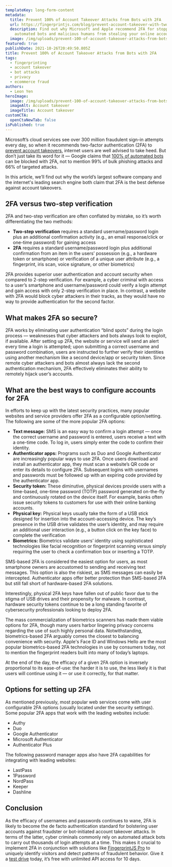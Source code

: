 ```yaml
---
templateKey: long-form-content
metadata:
  title: Prevent 100% of Account Takeover Attacks from Bots with 2FA
  url: https://fingerprintjs.com/blog/prevent-account-takeover-with-two-factor-authentication/
  description: Find out why Microsoft and Apple recommend 2FA for stopping
    automated bots and malicious humans from stealing your online accounts.
  image: /img/uploads/prevent-100-of-account-takeover-attacks-from-bots-with-2fa.png
featured: true
publishDate: 2021-10-26T20:49:50.805Z
title: Prevent 100% of Account Takeover Attacks from Bots with 2FA
tags:
  - fingerprinting
  - account takeover
  - bot attacks
  - privacy
  - ecommerce fraud
authors:
  - Leon Yen
heroImage:
  image: /img/uploads/prevent-100-of-account-takeover-attacks-from-bots-with-2fa.png
  imageAlt: Account takeover
  imageTitle: Account takeover
customCTA:
  openCtaNewTab: false
isPublished: true
---
```

Microsoft’s cloud services see over 300 million fraudulent sign-in attempts every day, so when it recommends two-factor authentication (2FA) to [prevent account takeovers,](https://fingerprintjs.com/account-takeover/) internet users are well advised to take heed. But don’t just take its word for it — Google claims that <a href="https://security.googleblog.com/2019/05/new-research-how-effective-is-basic.html" target="_blank" rel="noopener">100% of automated bots</a> can be blocked with 2FA, not to mention 99% of bulk phishing attacks and 66% of targeted attacks.

In this article, we’ll find out why the world’s largest software company and the internet's leading search engine both claim that 2FA is the best defense against account takeovers.

## 2FA versus two-step verification

2FA and two-step verification are often conflated by mistake, so it’s worth differentiating the two methods:

* **Two-step verification** requires a standard username/password login plus an additional confirmation activity (e.g., an email response/click or one-time password) for gaining access
* **2FA** requires a standard username/password login plus additional confirmation from an item in the users’ possession (e.g., a hardware token or smartphone) or verification of a unique user attribute (e.g., a fingerprint, iris scan, voice signature, or other biometrics)

2FA provides superior user authentication and account security when compared to 2-step verification. For example, a cyber criminal with access to a user’s  smartphone and username/password could verify a login attempt and gain access with only 2-step verification in place. In contrast, a website with 2FA would block cyber attackers in their tracks, as they would have no way to provide authentication for the second factor.

## What makes 2FA so secure?

2FA works by eliminating user authentication “blind spots” during the login process — weaknesses that cyber attackers and bots always look to exploit, if available. After setting up 2FA, the website or service will send an alert every time a login is attempted; upon submitting a correct username and password combination, users are instructed to further verify their identities using another mechanism like a second device/app or security token. Since remote cyber attackers and bots almost always lack the second authentication mechanism, 2FA effectively eliminates their ability to remotely hijack user’s accounts.

## What are the best ways to configure accounts for 2FA 

In efforts to keep up with the latest security practices, many popular websites and service providers offer 2FA as a configurable option/setting. The following are some of the more popular 2FA options:

* **Text message:** SMS is an easy way to confirm a login attempt — once the correct username and password is entered, users receive a text with a one-time code. To log in, users simply enter the code to  confirm their identity.
* **Authenticator apps:** Programs such as Duo and Google Authenticator are increasingly popular ways to use 2FA. Once users download and install an authenticator app, they must scan a website’s QR code or enter its details to configure 2FA. Subsequent logins with usernames and passwords must be followed up with an expiring code provided by the authenticator app.
* **Security token:** These diminutive, physical devices provide users with a time-based, one-time password (TOTP) password generated on-the-fly and continuously rotated on the device itself. For example, banks often issue security tokens to customers for use with their online banking accounts. 
* **Physical key:** Physical keys usually take the form of a USB stick designed for insertion into the account-accessing device. The key’s presence in the USB drive validates the user’s identity, and may require an additional user interaction (e.g., a button click on the key face) to complete the verification
* **Biometrics:** Biometrics validate users’ identity using sophisticated technologies like facial recognition or fingerprint scanning versus simply requiring the user to check a confirmation box or inserting a TOTP.

SMS-based 2FA is considered the easiest option for users, as most smartphone owners are accustomed to sending and receiving text messages. This option is also the riskiest, as SMS messages can easily be intercepted. Authenticator apps offer better protection than SMS-based 2FA but still fall short of hardware-based 2FA solutions.

Interestingly, physical 2FA keys have fallen out of public favor due to the stigma of USB drives and their propensity for malware. In contrast, hardware security tokens continue to be a long standing favorite of cybersecurity professionals looking to deploy 2FA. 

The mass commercialization of biometrics scanners has made them viable options for 2FA, though many users harbor lingering privacy concerns regarding the use of such highly personal data. Notwithstanding, biometrics-based 2FA arguably comes the closest to balancing convenience with security. Apple's Face ID and Windows Hello are the most popular biometrics-based 2FA technologies in use by consumers today, not to mention the fingerprint readers built into many of today’s laptops.

At the end of the day, the efficacy of a given 2FA option is inversely proportional to its ease-of-use: the harder it is to use, the less likely it is that users will continue using it — or use it correctly, for that matter. 

## Options for setting up 2FA

As mentioned previously, most popular web services come with user configurable 2FA options (usually located under the security settings). Some popular 2FA apps that work with the leading websites include:

* Authy
* Duo
* Google Authenticator
* Microsoft Authenticator
* Authenticator Plus

The following password manager apps also have 2FA capabilities for integrating with leading websites:

* LastPass
* 1Password
* NordPass
* Keeper
* Dashline

## Conclusion

As the efficacy of usernames and passwords continues to wane, 2FA is likely to become the de facto authentication standard for bolstering user accounts against fraudster or bot-initiated account takeover attacks. In terms of the latter, cyber criminals commonly rely on automated attack bots to carry out thousands of login attempts at a time. This makes it crucial to implement 2FA in conjunction with solutions like [FingerprintJS Pro](https://fingerprintjs.com/account-takeover/) to uniquely identify visitors and detect patterns of fraudulent behavior. Give it a [test drive](https://dashboard.fingerprintjs.com/signup) today, it’s free with unlimited API access for 10 days.